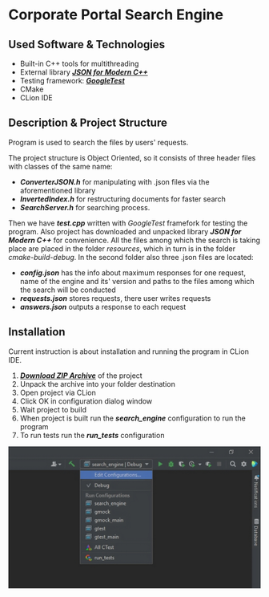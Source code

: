 # Corporate Portal Search Engine
## Used Software & Technologies
- Built-in C++ tools for multithreading
- External library [***JSON for Modern C++***](https://github.com/nlohmann/json)
- Testing framework: [***GoogleTest***](https://github.com/google)
- CMake
- CLion IDE
## Description & Project Structure
Program is used to search the files by users' requests.

The project structure is Object Oriented, so it consists of three header files with classes of the same name:
- ***ConverterJSON.h*** for manipulating with .json files via the aforementioned library
- ***InvertedIndex.h*** for restructuring documents for faster search
- ***SearchServer.h*** for searching process.

Then we have ***test.cpp*** written with *GoogleTest* framefork for testing the program.
Also project has downloaded and unpacked library ***JSON for Modern C++*** for convenience.
All the files among which the search is taking place are placed in the folder *resources*, which in turn is in the folder *cmake-build-debug*. In the second folder also three .json files are located:
- ***config.json*** has the info about maximum responses for one request, name of the engine and its' version and paths to the files among which the search will be conducted
- ***requests.json*** stores requests, there user writes requests
- ***answers.json*** outputs a response to each request

## Installation
Current instruction is about installation and running the program in CLion IDE.
1. [***Download ZIP Archive***](https://github.com/kuksarnlav/search_engine/archive/refs/heads/main.zip) of the project
2. Unpack the archive into your folder destination
3. Open project via CLion
4. Click OK in configuration dialog window
5. Wait project to build
6. When project is built run the ***search_engine*** configuration to run the program
7. To run tests run the ***run_tests*** configuration

![Image description](photos-for-github/run-configurations.png)